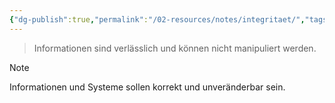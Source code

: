 ```yaml
---
{"dg-publish":true,"permalink":"/02-resources/notes/integritaet/","tags":["it-sicherheit"],"noteIcon":"","updated":"2025-07-12T13:31:41.000+02:00"}
---
```


> Informationen sind verlässlich und können nicht manipuliert werden.

> [!note] 
> Informationen und Systeme sollen korrekt und unveränderbar sein.

